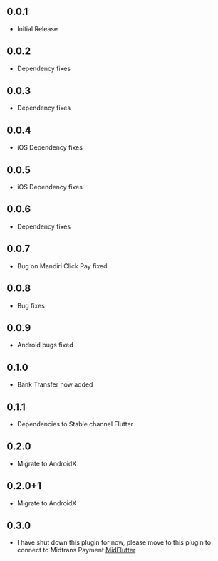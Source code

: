## 0.0.1

* Initial Release

## 0.0.2

* Dependency fixes

## 0.0.3

* Dependency fixes

## 0.0.4

* iOS Dependency fixes

## 0.0.5

* iOS Dependency fixes

## 0.0.6

* Dependency fixes

## 0.0.7

* Bug on Mandiri Click Pay fixed

## 0.0.8

* Bug fixes

## 0.0.9

* Android bugs fixed

## 0.1.0

* Bank Transfer now added

## 0.1.1

* Dependencies to Stable channel Flutter

## 0.2.0

* Migrate to AndroidX

## 0.2.0+1

* Migrate to AndroidX

## 0.3.0

* I have shut down this plugin for now, please move to this plugin to connect to Midtrans Payment [MidFlutter](https://pub.dartlang.org/packages/mid_flutter/versions/0.0.1)